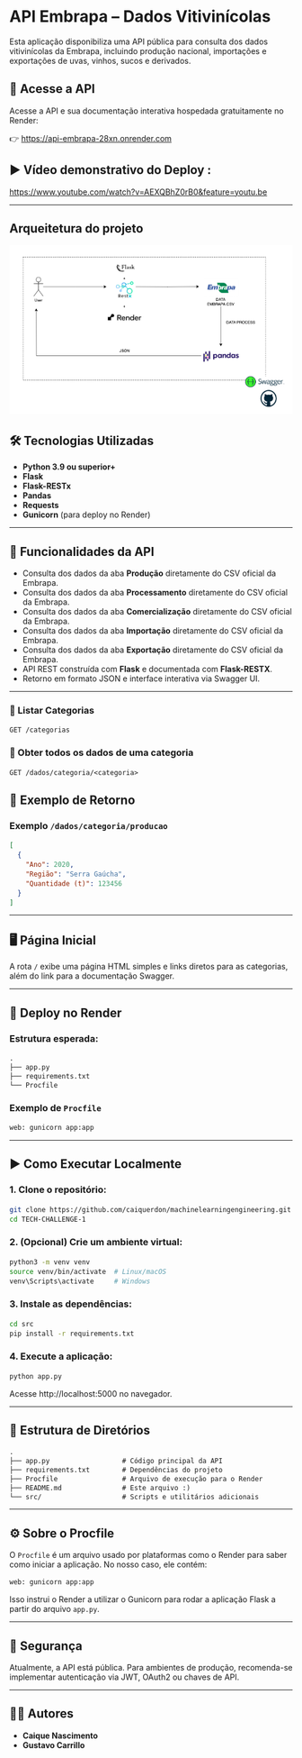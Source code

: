 # API Embrapa – Dados Vitivinícolas

Esta aplicação disponibiliza uma API pública para consulta dos dados vitivinícolas da Embrapa, incluindo produção nacional, importações e exportações de uvas, vinhos, sucos e derivados.

## 🔗 Acesse a API
Acesse a API e sua documentação interativa hospedada gratuitamente no Render:

👉 https://api-embrapa-28xn.onrender.com

## ▶️ Vídeo demonstrativo do Deploy : 
https://www.youtube.com/watch?v=AEXQBhZ0rB0&feature=youtu.be

---

## Arqueitetura do projeto

![Arquitetura do Projeto](images/Arquitetura-TechChalange1.png)

## 🛠 Tecnologias Utilizadas

- **Python 3.9 ou superior+**
- **Flask**
- **Flask-RESTx**
- **Pandas**
- **Requests**
- **Gunicorn** (para deploy no Render)

---

## 📌 Funcionalidades da API

- Consulta dos dados da aba **Produção** diretamente do CSV oficial da Embrapa.
- Consulta dos dados da aba **Processamento** diretamente do CSV oficial da Embrapa.
- Consulta dos dados da aba **Comercialização** diretamente do CSV oficial da Embrapa.
- Consulta dos dados da aba **Importação** diretamente do CSV oficial da Embrapa.
- Consulta dos dados da aba **Exportação** diretamente do CSV oficial da Embrapa.
- API REST construída com **Flask** e documentada com **Flask-RESTX**.
- Retorno em formato JSON e interface interativa via Swagger UI.

---

### 🔹 Listar Categorias
```
GET /categorias
```

### 🔹 Obter todos os dados de uma categoria
```
GET /dados/categoria/<categoria>
```

## 📄 Exemplo de Retorno

### Exemplo `/dados/categoria/producao`
```json
[
  {
    "Ano": 2020,
    "Região": "Serra Gaúcha",
    "Quantidade (t)": 123456
  }
]
```

---

## 🖥️ Página Inicial

A rota `/` exibe uma página HTML simples e links diretos para as categorias, além do link para a documentação Swagger.

---

## 🚀 Deploy no Render

### Estrutura esperada:
```
.
├── app.py
├── requirements.txt
└── Procfile
```

### Exemplo de `Procfile` 
```txt
web: gunicorn app:app
```

---

## ▶️ Como Executar Localmente

### 1. Clone o repositório:

```bash
git clone https://github.com/caiquerdon/machinelearningengineering.git
cd TECH-CHALLENGE-1
```

### 2. (Opcional) Crie um ambiente virtual:

```bash
python3 -m venv venv
source venv/bin/activate  # Linux/macOS
venv\Scripts\activate     # Windows
```

### 3. Instale as dependências:

```bash
cd src
pip install -r requirements.txt
```

### 4. Execute a aplicação:

```bash
python app.py
```

Acesse http://localhost:5000 no navegador.

---

## 📁 Estrutura de Diretórios

```
.
├── app.py                  # Código principal da API
├── requirements.txt        # Dependências do projeto
├── Procfile                # Arquivo de execução para o Render
├── README.md               # Este arquivo :)
└── src/                    # Scripts e utilitários adicionais
```

---

## ⚙️ Sobre o Procfile

O `Procfile` é um arquivo usado por plataformas como o Render para saber como iniciar a aplicação. No nosso caso, ele contém:

```txt
web: gunicorn app:app
```

Isso instrui o Render a utilizar o Gunicorn para rodar a aplicação Flask a partir do arquivo `app.py`.

---

## 🔐 Segurança

Atualmente, a API está pública. Para ambientes de produção, recomenda-se implementar autenticação via JWT, OAuth2 ou chaves de API.

---
## 👨‍💻 Autores

- **Caique Nascimento**
- **Gustavo Carrillo**